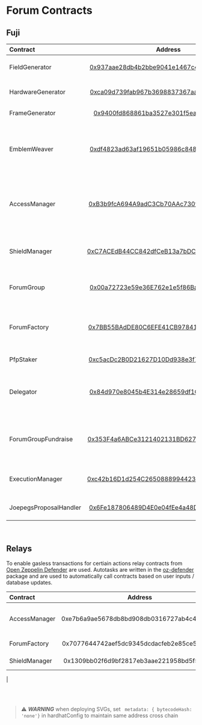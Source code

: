 # Forum Contracts

## Fuji

| Contract          |                                                              Address                                                               | Description                                                     |
| :---------------- | :--------------------------------------------------------------------------------------------------------------------------------: | :-------------------------------------------------------------- |
| FieldGenerator    | [0x937aae28db4b2bbe9041e1467c47b987ca91e2e5](https://snowtrace.io/address/0x937aae28db4b2bbe9041e1467c47b987ca91e2e5#code) | Shield backgroud pattern                                        |
| HardwareGenerator |   [0xca09d739fab967b3698837367aa5445bd895ce58](https://snowtrace.io/address/0xca09d739fab967b3698837367aa5445bd895ce58#code)    | Shield hardware item                                            |
| FrameGenerator    |   [0x9400fd868861ba3527e301f5ea3fbfcacc30fa94](https://snowtrace.io/address/0x9400fd868861ba3527e301f5ea3fbfcacc30fa94#code)    | Shield frame                                                    |
| EmblemWeaver      |   [0xdf4823ad63af19651b05986c848d751886294843](https://snowtrace.io/address/0xdf4823ad63af19651b05986c848d751886294843#code)    | Combines the svgs produced by the above 3 into the final shield |
| AccessManager     |   [0xB3b9fcA694A9adC3Cb70AAc730f956931A184d70](https://snowtrace.io/address/0xB3b9fcA694A9adC3Cb70AAc730f956931A184d70#code)    | Stores all Forum access items + permits claiming WL        |
| ShieldManager     |   [0xC7ACEdB44CC842dfCeB13a7bDCfC027D2312CcB7](https://snowtrace.io/address/0xC7ACEdB44CC842dfCeB13a7bDCfC027D2312CcB7#code)    | Mint and build the shields produced above                       |
| ForumGroup     |   [0x00a72723e59e36E762e1e5f86Baf849E9B08BCA3](https://testnet.snowtrace.io/address/0x00a72723e59e36E762e1e5f86Baf849E9B08BCA3)    | The group multisig with governance                              |
| ForumFactory | [0x7BB55BAdDE80C6EFE41CB978415fd8E358cbF678](https://testnet.snowtrace.io/address/0x7BB55BAdDE80C6EFE41CB978415fd8E358cbF678) | Generates clones of the above and mints a shield for each       |
| PfpStaker         | [0xc5acDc2B0D21627D10Dd938e3f7bb664360b7e46](https://snowtrace.io/address/0xc5acDc2B0D21627D10Dd938e3f7bb664360b7e46#code) | Staking pfp for group                                           |
| Delegator         |   [0x84d970e8045b4E314e28659df1C7Ec6101f99283](https://testnet.snowtrace.io/address/0x84d970e8045b4E314e28659df1C7Ec6101f99283#code)    | (extension) Option to delegate voting via a seperate contract   |
| ForumGroupFundraise         |   [0x353F4a6ABCe3121402131BD627572eA137D1660f](https://testnet.snowtrace.io/address/0x353F4a6ABCe3121402131BD627572eA137D1660f#code)    | (extension) Create a fundraise round for all members   |
| ExecutionManager         |   [0xc42b16D1d254C2650888994423bFb40429460081](https://testnet.snowtrace.io/address/0xc42b16D1d254C2650888994423bFb40429460081#code)    | Handles routing of transaction to handler   |
| JoepegsProposalHandler         |   [0x6Fe187806489D4E0e04fEe4a48DdE19cD2FB8A4F](https://testnet.snowtrace.io/address/0x6Fe187806489D4E0e04fEe4a48DdE19cD2FB8A4F#code)    | Handler for joepegs orders   |


<br>

## Relays
To enable gasless transactions for certiain actions relay contracts from [Open Zeppelin Defender](https://docs.openzeppelin.com/defender/) are used. Autotasks are written in the [oz-defender](../oz-defender/) package and are used to automatically call contracts based on user inputs / database updates.


| Contract          |                                                              Address                                                               | Description                                                     |
| :---------------- | :--------------------------------------------------------------------------------------------------------------------------------: | :-------------------------------------------------------------- |
| AccessManager    | 0xe7b6a9ae5678db8bd908db0316727ab4c4940f94 | Claims whitelist or mints an item                          ||
| ForumFactory    |   0x7077644742aef5dc9345dcdacfeb2e85ce57ecd5)    | Deploys a forum                                                    |
| ShieldManager      |   0x1309bb02f6d9bf2817eb3aae221958bd5f58f5c1   | Mints a shield pass |
| 


<br>
<br>

> ⚠️ ***WARNING*** when deploying SVGs, set ```	metadata: { bytecodeHash: 'none'}``` in hardhatConfig to maintain same address cross chain